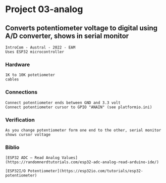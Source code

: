 
#   Project 03-analog

##  Converts potentiometer voltage to digital using A/D converter, shows in serial monitor

    IntroCom - Austral - 2022 - EAM
    Uses ESP32 microcontroller

###  Hardware

    1K to 10K potetiometer
    cables

###  Connections

    Connect potentiometer ends between GND and 3.3 volt
    Connect potentiometer cursor to GPIO "ANAIN" (see platformio.ini)

###  Verification

    As you change potentiometer form one end to the other, serial monitor
    shows cursor voltage

###  Biblio

    [ESP32 ADC – Read Analog Values](https://randomnerdtutorials.com/esp32-adc-analog-read-arduino-ide/)

    [ESP32I/O Potentiometer](https://esp32io.com/tutorials/esp32-potentiometer)




